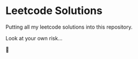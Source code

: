 # Leetcode Solutions

Putting all my leetcode solutions into this repository.

Look at your own risk...

🤫

